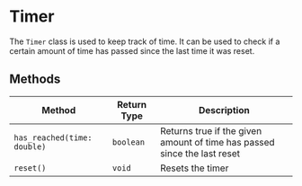 # Timer

The `Timer` class is used to keep track of time. It can be used to check if a certain amount of time has passed since
the last time it was reset.

## Methods

| Method                      | Return Type | Description                                                              |
|-----------------------------|-------------|--------------------------------------------------------------------------|
| `has_reached(time: double)` | `boolean`   | Returns true if the given amount of time has passed since the last reset |
| `reset()`                   | `void`      | Resets the timer                                                         |
